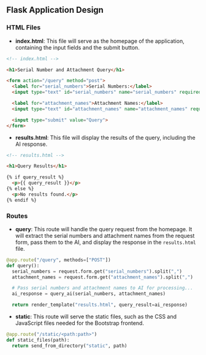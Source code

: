 ## Flask Application Design

### HTML Files

- **index.html**: This file will serve as the homepage of the application, containing the input fields and the submit button.

```html
<!-- index.html -->

<h1>Serial Number and Attachment Query</h1>

<form action="/query" method="post">
  <label for="serial_numbers">Serial Numbers:</label>
  <input type="text" id="serial_numbers" name="serial_numbers" required>

  <label for="attachment_names">Attachment Names:</label>
  <input type="text" id="attachment_names" name="attachment_names" required>

  <input type="submit" value="Query">
</form>
```

- **results.html**: This file will display the results of the query, including the AI response.

```html
<!-- results.html -->

<h1>Query Results</h1>

{% if query_result %}
  <p>{{ query_result }}</p>
{% else %}
  <p>No results found.</p>
{% endif %}
```

### Routes

- **query**: This route will handle the query request from the homepage. It will extract the serial numbers and attachment names from the request form, pass them to the AI, and display the response in the `results.html` file.

```python
@app.route("/query", methods=["POST"])
def query():
  serial_numbers = request.form.get("serial_numbers").split(",")
  attachment_names = request.form.get("attachment_names").split(",")

  # Pass serial numbers and attachment names to AI for processing...
  ai_response = query_ai(serial_numbers, attachment_names)

  return render_template("results.html", query_result=ai_response)
```

- **static**: This route will serve the static files, such as the CSS and JavaScript files needed for the Bootstrap frontend.

```python
@app.route("/static/<path:path>")
def static_files(path):
  return send_from_directory("static", path)
```